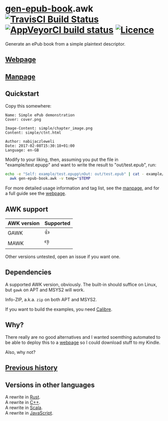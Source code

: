 # [gen-epub-book](https://nabijaczleweli.xyz/content/gen-epub-book).awk [![TravisCI Build Status](https://travis-ci.org/nabijaczleweli/gen-epub-book.svg?branch=master)](https://travis-ci.org/nabijaczleweli/gen-epub-book) [![AppVeyorCI build status](https://ci.appveyor.com/api/projects/status/197cavyvmq0vn2gr/branch/master?svg=true)](https://ci.appveyor.com/project/nabijaczleweli/gen-epub-book/branch/master) [![Licence](https://img.shields.io/badge/license-MIT-blue.svg?style=flat)](LICENSE)
Generate an ePub book from a simple plaintext descriptor.

## [Webpage](https://nabijaczleweli.xyz/content/gen-epub-book)

## [Manpage](https://rawcdn.githack.com/nabijaczleweli/gen-epub-book/man/gen-epub-book.awk.1.html)

## Quickstart

Copy this somewhere:

```
Name: Simple ePub demonstration
Cover: cover.png

Image-Content: simple/chapter_image.png
Content: simple/ctnt.html

Author: nabijaczleweli
Date: 2017-02-08T15:30:18+01:00
Language: en-GB
```

Modify to your liking, then, assuming you put the file in "example/test.epupp" and want to write the result to "out/test.epub", run:

```sh
echo -e "Self: example/test.epupp\nOut: out/test.epub" | cat - example/test.epupp | \
  awk gen-epub-book.awk -v temp="$TEMP
```

For more detailed usage information and tag list, see the [manpage](https://rawcdn.githack.com/nabijaczleweli/gen-epub-book/man/gen-epub-book.awk.1.html),
and for a full guide see the [webpage](https://nabijaczleweli.xyz/content/gen-epub-book).

## AWK support

AWK version|Supported
-----------|---------
GAWK       | :+1:
MAWK       | :-1:

Other versions untested, open an issue if you want one.

## Dependencies

A supported AWK version, obviously. The built-in should suffice on Linux, but `gawk` on APT and MSYS2 will work.

Info-ZIP, a.k.a. `zip` on both APT and MSYS2.

If you want to build the examples, you need [Calibre](https://calibre-ebook.com).

## Why?

There really are no good alternatives and I wanted soemthing automated to be able to deploy this to a
[webpage](https://nabijaczleweli.xyz/capitalism/writing_prompts) so I could download stuff to my Kindle.

Also, why not?

## [Previous history](https://github.com/nabijaczleweli/nabijaczleweli.github.io/commits/dev/gen-epub-book.awk)

## Versions in other languages

A rewrite in [Rust](https://github.com/nabijaczleweli/gen-epub-book.rs).<br />
A rewrite in [C++](https://github.com/nabijaczleweli/gen-epub-book.cpp).<br />
A rewrite in [Scala](https://github.com/nabijaczleweli/gen-epub-book.scala).<br />
A rewrite in [JavaScript](https://github.com/nabijaczleweli/gen-epub-book.js).
